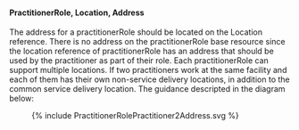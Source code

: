 #### PractitionerRole, Location, Address
The address for a practitionerRole should be located on the Location reference.  There is no address on the practitionerRole base resource since the location reference of practitionerRole has an address that should be used by the practitioner as part of their role. Each practitionerRole can support multiple locations. If two practitioners work at the same facility and each of them has their own non-service delivery locations, in addition to the common service delivery location. The guidance descripted in the diagram below:

<figure>
    {% include PractitionerRolePractitioner2Address.svg %}
    <figcaption> </figcaption>
</figure>